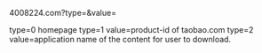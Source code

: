 4008224.com?type=&value=

type=0	homepage
type=1	value=product-id of taobao.com
type=2	value=application name of the content for user to download.